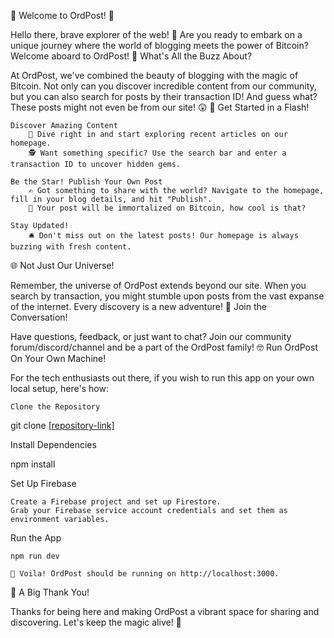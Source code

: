 🌟 Welcome to OrdPost! 🌟

Hello there, brave explorer of the web! 🚀 Are you ready to embark on a unique journey where the world of blogging meets the power of Bitcoin? Welcome aboard to OrdPost!
🎉 What's All the Buzz About?

At OrdPost, we've combined the beauty of blogging with the magic of Bitcoin. Not only can you discover incredible content from our community, but you can also search for posts by their transaction ID! And guess what? These posts might not even be from our site! 😲
🚀 Get Started in a Flash!

    Discover Amazing Content
        📜 Dive right in and start exploring recent articles on our homepage.
        🕵️ Want something specific? Use the search bar and enter a transaction ID to uncover hidden gems.

    Be the Star! Publish Your Own Post
        ✍️ Got something to share with the world? Navigate to the homepage, fill in your blog details, and hit "Publish".
        🚀 Your post will be immortalized on Bitcoin, how cool is that?

    Stay Updated!
        🛎️ Don't miss out on the latest posts! Our homepage is always buzzing with fresh content.

🌐 Not Just Our Universe!

Remember, the universe of OrdPost extends beyond our site. When you search by transaction, you might stumble upon posts from the vast expanse of the internet. Every discovery is a new adventure!
💬 Join the Conversation!

Have questions, feedback, or just want to chat? Join our community forum/discord/channel and be a part of the OrdPost family!
🤓 Run OrdPost On Your Own Machine!

For the tech enthusiasts out there, if you wish to run this app on your own local setup, here's how:

    Clone the Repository


git clone [[repository-link]](https://github.com/ZacharyWeiner/ord-post)

Install Dependencies

npm install

Set Up Firebase

    Create a Firebase project and set up Firestore.
    Grab your Firebase service account credentials and set them as environment variables.

Run the App

    npm run dev

    🎉 Voila! OrdPost should be running on http://localhost:3000.

🙌 A Big Thank You!

Thanks for being here and making OrdPost a vibrant space for sharing and discovering. Let's keep the magic alive! 🌌